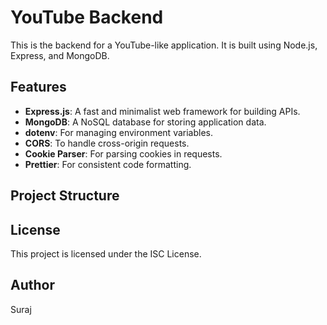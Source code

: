 # YouTube Backend

This is the backend for a YouTube-like application. It is built using Node.js, Express, and MongoDB.

## Features

- **Express.js**: A fast and minimalist web framework for building APIs.
- **MongoDB**: A NoSQL database for storing application data.
- **dotenv**: For managing environment variables.
- **CORS**: To handle cross-origin requests.
- **Cookie Parser**: For parsing cookies in requests.
- **Prettier**: For consistent code formatting.

## Project Structure



## License

This project is licensed under the ISC License.

## Author

Suraj